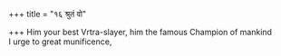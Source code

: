 +++
title = "१६ श्रुतं वो"

+++
Him your best Vrtra-slayer, him the famous Champion of mankind  
     I urge to great munificence,